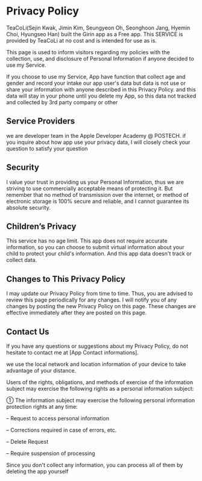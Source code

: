 # Privacy Policy

 TeaCoLi(Sejin Kwak, Jimin Kim, Seungyeon Oh, Seonghoon Jang, Hyemin Choi, Hyungseo Han) built the Girin app as a Free app. This SERVICE is provided by TeaCoLi at no cost and is intended for use as is.

This page is used to inform visitors regarding my policies with the collection, use, and disclosure of Personal Information if anyone decided to use my Service.

If you choose to use my Service, App have function that collect age and gender and record your intake our app user's data but data is not use or share your information with anyone described in this Privacy Policy. and this data will stay in your phone until you delete my App, so this data not tracked and collected by 3rd party company or other

## Service Providers

we are developer team in the Apple Developer Academy @ POSTECH. if you inquire about how app use your privacy data, I will closely check your question to satisfy your question

## Security

I value your trust in providing us your Personal Information, thus we are striving to use commercially acceptable means of protecting it. But remember that no method of transmission over the internet, or method of electronic storage is 100% secure and reliable, and I cannot guarantee its absolute security.

## Children’s Privacy
This service has no age limit. This app does not require accurate information, so you can choose to submit virtual information about your child to protect your child's information. And this app data doesn't track or collect data.

## Changes to This Privacy Policy

I may update our Privacy Policy from time to time. Thus, you are advised to review this page periodically for any changes. I will notify you of any changes by posting the new Privacy Policy on this page. These changes are effective immediately after they are posted on this page.

## Contact Us

If you have any questions or suggestions about my Privacy Policy, do not hesitate to contact me at [App Contact informations].

we use the local network and location information of your device to take advantage of your distance.

Users of the rights, obligations, and methods of exercise of the information subject may exercise the following rights as a personal information subject:

① The information subject may exercise the following personal information protection rights at any time:

– Request to access personal information

– Corrections required in case of errors, etc.

– Delete Request

– Require suspension of processing

Since you don't collect any information, you can process all of them by deleting the app yourself
